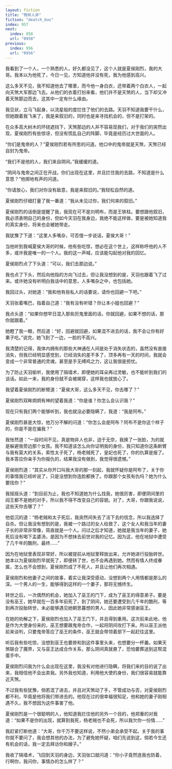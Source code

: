 ```yaml
---
layout: fiction
title: "物非人非"
fiction: "deatch_bus"
index: 957
next:
  index: 958
  url: "0958"
previous:
  index: 956
  url: "0956"
---
```

我看到了一个人，一个熟悉的人，好久都没见了，这个人就是夏侯刚烈，我的大哥。我本以为他死了，今日一见，方知道他并没有死，我为他感到高兴。

这么多天不见，我不知道他去了哪里，而今他一身白衣，还带着两个白衣人，一起向天煞大军那边飞去。从他们的衣着打扮来看，他们并不是天煞的人，当下却又冲着天煞那边而去，这其中一定有什么缘由。

我见状，立马飞起身，以流星般的度拦住了他们的去路。天羽不知道我要干什么，但她跟着我飞来了，我是来叙旧的，同时也是来寻找机会的，但不是打架的。

在众多高大树木的环绕遮挡下，天煞那边的人并不容易现我们，对于我们的突然出现，夏侯刚烈有些惊讶，但没有慌乱自己的阵脚，毕竟是经历过大世面的人。

“你们是鬼帝的人？”夏侯刚烈若有所思的问道。他口中的鬼帝就是天煞，天煞已经自封为鬼帝。

“我们不是他的人，我们来自阴间。”我缓缓的道。

“阴间与鬼帝之间正在开战，你们出现在这里，并且拦住我的去路，不知道是什么意思？”他掷地有声的问道。

“你请放心，我们对你没有敌意，我是来叙旧的。”我轻松自然的道。

夏侯刚烈仔细打量了我一番道：“我从未见过你，我们何来的叙旧。”

夏侯刚烈的话倒是提醒了我，我现在可不是刘明布，而是王铁柱。要想跟他叙旧，我必须表明自己的身份，但如今天羽在我身边，我绝不能这样做，要是被她知道我的真实身份，将来也会被她带走。

我犹豫了下道：“这里人多嘴杂，可否借一步说话，夏侯大哥！”

当他听到我喊夏侯大哥的时候，他有些吃惊，想必在这个世上，这样称呼他的人不多，或许我是唯一的一个人。我的这一声喊，应该能勾起他对我的回忆。

夏侯刚烈点了下头道：“可以，我们去那边说。”

我也点了下头，然后向他指的方向飞过去，但让我没想到的是，天羽也跟着飞了过来。或许她没有听明白我话中的意思，人多嘴杂之中，也包括她。

我回过头，对她道：“我和他有些私人的话要说，请你也回避一下吧。”

天羽张着嘴巴，指着自己道：“我有没有听错？你让本小姐也回避？”

我点头道：“如果你想早日混入那些厉鬼里面的话，你就回避，如果不想的话，那你就跟着。”

她瞪了我一眼，然后道：“好，回避就回避，如果混不进去的话，我不会让你有好果子吃。”说完，她飞到了一边，一脸的不高兴。

我清楚的记得，我体内拥有的那些大神通在人间是处于消失状态的，虽然没有直接消失，但我已经明显感觉到，已经消失的差不多了，顶多再有一天的时间，我就会变成一个非常普通的灵魂，甚至是手无缚鸡之力，这让我很是担忧。

为了防止天羽偷听，我使用了隔墙术，即便她的耳朵再过灵敏，也不能听到我们的谈话。如此一来，我的身份就不会被揭穿，这样我也就放心了。

我望着夏侯刚烈的断臂道：“夏侯大哥，这么多天不见，你去哪了？”

夏侯刚烈双眸炯炯有神的望着我道：“你是谁？你怎么会认识我？”

现在只有我们两个能够听到，我也就没必要隐瞒了，我道：“我是阿布。”

夏侯刚烈甚是大惊，他万分不解的问道：“你怎么会是阿布？阿布不是你这个样子的，你是不是在骗我？”

我怅然道：“一段时间不见，真是物非人也非，迫于无奈，我换了一张脸，为的就是躲避我旁边那个女孩。我不知道该怎么向你证明我的身份，我只知道你这条断臂与我有莫大的关系，索性太子死了，杨老贼死了，皇妃也死了，你的仇算是报了。我本答应你亲手为你报仇的，结果我没有做到，我觉得很遗憾。”

夏侯刚烈道：“其实从你开口叫我大哥的那一刻起，我就怀疑你是阿布了，关于你的事情我已经听说了，只是没想到你连脸都换了。你跟那个女孩有仇吗？她为什么要找你？”

我摇摇头道：“到目前为止，我也不知道她为什么找我，她很厉害，即便阴间里的阎王都不是她的对手，所以我不得不改变自己的容貌。对了，大哥，你跟我说说，这些天你去哪了？”

他低沉的道：“杨老贼和太子死后，我突然间失去了活下去的信念，所以我选择了自杀。但让我没有想到的是，我被一个路过的女人给救了，这个女人和我当年的妻子长的非常非常像，简直就是一个人。问过之后才知道，她就是我当年的妻子，她死后没有喝下孟婆汤，是因为不想抹去前世对我的记忆。因为这，他在地狱中遭受了几千年的酷刑，最终……”

因为在地狱里表现非常好，所以被提前从地狱里释放出来，允许她进行投胎转世。她本以为夏侯刚烈早就死了，即便转了世，也不会再遇到她。然而有情人终成眷属，怎么也不会想到，夏侯刚烈成了不死人，并且让他们再次相遇。

夏侯刚烈和他妻子之间的故事，着实让我深受感动，没想到两个人用情都是那么的深。一个男人的一生，能够得到这样的一个妻子，那将无憾终生。

转世之后，一次偶然的机会，她加入了巫王的门下，成为了巫王的得意弟子。要是没有巫王，她早就在一百多年前死了，到了阴间，她还要遭受到几千年的酷刑，等到再次投胎转世，未必能够遇见她朝思暮想的男人，因此她非常感谢巫王。

在她的劝解之下，夏侯刚烈也加入了巫王门下，并且得到重用。这次前来此地，他是作为大使身份来的，巫王想要跟鬼帝合作，一起将阴间攻打下来。所以巫王派他前来谈判，只要鬼帝答应了巫王的条件，巫王就会带领着部下一起赶往这里。

听后我有些吃惊，没想到巫王也要掺和到这件事里头来，也想要分一杯羹。如果天煞联合了魔界，又与巫王达成合作关系，那么阴间真就悬了，恐怕要葬送到这帮混蛋手中。

夏侯刚烈问我为什么会出现在这里，我没有对他进行隐瞒，将我们来的目的说了出来，我相信他不会出卖我。另外我也知道，利用他大使的身份，我们很容易就能靠近天煞。

不过我有些犹豫，倘若混了进去，并且对天煞动了手，不管成功与否，对夏侯刚烈都不利，毕竟是他将我们带进去的。他现在过的很幸福很知足，他和她的妻子刚相遇不久，我不想因为这件事害了他。

夏侯刚烈是一个很聪明的人，他知道我拦住他的另外一个目的，他郑重的对我道：“如果不是你的出现，就算到我死，杨老贼也不会死，所以我欠你一份情……”

我赶紧打断他道：“大哥，你千万不要这样说，不然小弟会承受不起。关于我的事你就不要问了，我会想其他的办法，为了避免她怀疑，咱们先说到这，倘若今生还有机会的话，我一定去拜访你和嫂子。”

我收了隔墙术，飞回到天羽的身边，天羽张口就问道：“你小子竟然连我也防着，行啊你，我问你，事情办的怎么样了？”